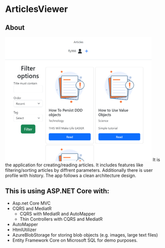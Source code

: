 # ArticlesViewer

## About
<img src="https://github.com/OleksandrTolmachov/ArticlesViewer/blob/master/imageexample.png" height="400"/>
It is the application for creating/reading articles. It includes features like filtering/sorting articles by diffrent parameters. Additionally there is user profile with history. The app follows a clean architecture design.

## This is using ASP.NET Core with:

- Asp.net Core MVC
- CQRS and MediatR
  - CQRS with MediatR and AutoMapper
  - Thin Controllers with CQRS and MediatR
- AutoMapper
- HtmlUtilizer
- AzureBlobStorage for storing blob objects (e.g. images, large text files)
- Entity Framework Core on Microsoft SQL for demo purposes.
